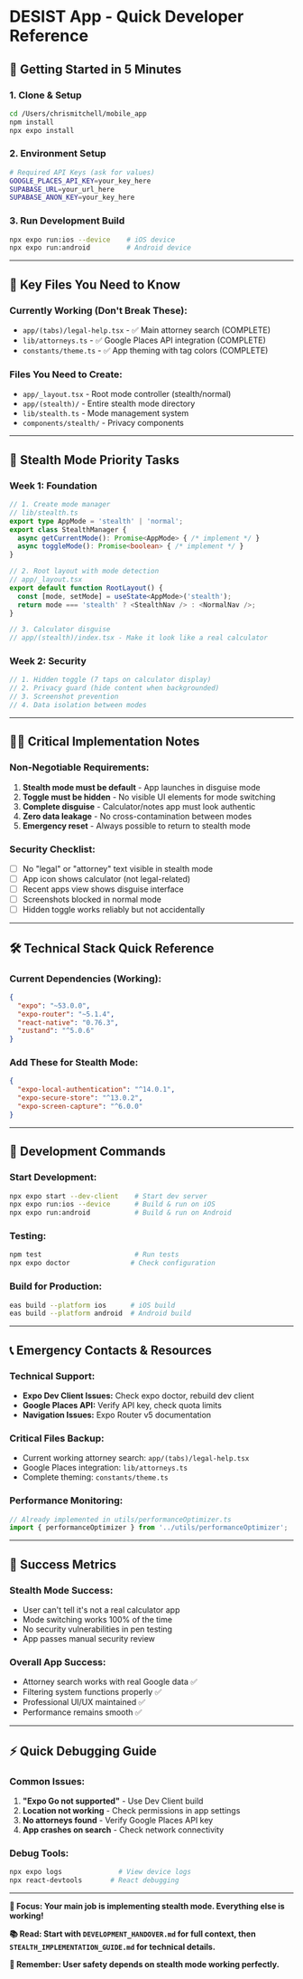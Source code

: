 # DESIST App - Quick Developer Reference

## 🚀 Getting Started in 5 Minutes

### 1. Clone & Setup
```bash
cd /Users/chrismitchell/mobile_app
npm install
npx expo install
```

### 2. Environment Setup
```bash
# Required API Keys (ask for values)
GOOGLE_PLACES_API_KEY=your_key_here
SUPABASE_URL=your_url_here
SUPABASE_ANON_KEY=your_key_here
```

### 3. Run Development Build
```bash
npx expo run:ios --device    # iOS device
npx expo run:android         # Android device
```

---

## 📁 Key Files You Need to Know

### **Currently Working (Don't Break These):**
- `app/(tabs)/legal-help.tsx` - ✅ Main attorney search (COMPLETE)
- `lib/attorneys.ts` - ✅ Google Places API integration (COMPLETE)  
- `constants/theme.ts` - ✅ App theming with tag colors (COMPLETE)

### **Files You Need to Create:**
- `app/_layout.tsx` - Root mode controller (stealth/normal)
- `app/(stealth)/` - Entire stealth mode directory
- `lib/stealth.ts` - Mode management system
- `components/stealth/` - Privacy components

---

## 🔐 Stealth Mode Priority Tasks

### **Week 1: Foundation**
```typescript
// 1. Create mode manager
// lib/stealth.ts
export type AppMode = 'stealth' | 'normal';
export class StealthManager {
  async getCurrentMode(): Promise<AppMode> { /* implement */ }
  async toggleMode(): Promise<boolean> { /* implement */ }
}

// 2. Root layout with mode detection  
// app/_layout.tsx
export default function RootLayout() {
  const [mode, setMode] = useState<AppMode>('stealth');
  return mode === 'stealth' ? <StealthNav /> : <NormalNav />;
}

// 3. Calculator disguise
// app/(stealth)/index.tsx - Make it look like a real calculator
```

### **Week 2: Security**
```typescript
// 1. Hidden toggle (7 taps on calculator display)
// 2. Privacy guard (hide content when backgrounded)  
// 3. Screenshot prevention
// 4. Data isolation between modes
```

---

## 🏃‍♂️ Critical Implementation Notes

### **Non-Negotiable Requirements:**
1. **Stealth mode must be default** - App launches in disguise mode
2. **Toggle must be hidden** - No visible UI elements for mode switching  
3. **Complete disguise** - Calculator/notes app must look authentic
4. **Zero data leakage** - No cross-contamination between modes
5. **Emergency reset** - Always possible to return to stealth mode

### **Security Checklist:**
- [ ] No "legal" or "attorney" text visible in stealth mode
- [ ] App icon shows calculator (not legal-related)
- [ ] Recent apps view shows disguise interface
- [ ] Screenshots blocked in normal mode
- [ ] Hidden toggle works reliably but not accidentally

---

## 🛠 Technical Stack Quick Reference

### **Current Dependencies (Working):**
```json
{
  "expo": "~53.0.0",
  "expo-router": "~5.1.4", 
  "react-native": "0.76.3",
  "zustand": "^5.0.6"
}
```

### **Add These for Stealth Mode:**
```json
{
  "expo-local-authentication": "^14.0.1",
  "expo-secure-store": "^13.0.2", 
  "expo-screen-capture": "^6.0.0"
}
```

---

## 🔧 Development Commands

### **Start Development:**
```bash
npx expo start --dev-client    # Start dev server
npx expo run:ios --device      # Build & run on iOS
npx expo run:android           # Build & run on Android
```

### **Testing:**
```bash
npm test                       # Run tests
npx expo doctor               # Check configuration
```

### **Build for Production:**
```bash
eas build --platform ios      # iOS build
eas build --platform android  # Android build
```

---

## 📞 Emergency Contacts & Resources

### **Technical Support:**
- **Expo Dev Client Issues:** Check expo doctor, rebuild dev client
- **Google Places API:** Verify API key, check quota limits
- **Navigation Issues:** Expo Router v5 documentation

### **Critical Files Backup:**
- Current working attorney search: `app/(tabs)/legal-help.tsx`
- Google Places integration: `lib/attorneys.ts` 
- Complete theming: `constants/theme.ts`

### **Performance Monitoring:**
```typescript
// Already implemented in utils/performanceOptimizer.ts
import { performanceOptimizer } from '../utils/performanceOptimizer';
```

---

## 🎯 Success Metrics

### **Stealth Mode Success:**
- User can't tell it's not a real calculator app
- Mode switching works 100% of the time
- No security vulnerabilities in pen testing
- App passes manual security review

### **Overall App Success:**
- Attorney search works with real Google data ✅
- Filtering system functions properly ✅  
- Professional UI/UX maintained ✅
- Performance remains smooth ✅

---

## ⚡ Quick Debugging Guide

### **Common Issues:**
1. **"Expo Go not supported"** - Use Dev Client build
2. **Location not working** - Check permissions in app settings
3. **No attorneys found** - Verify Google Places API key
4. **App crashes on search** - Check network connectivity

### **Debug Tools:**
```bash
npx expo logs              # View device logs
npx react-devtools       # React debugging
```

---

**🎯 Focus: Your main job is implementing stealth mode. Everything else is working!**

**📚 Read: Start with `DEVELOPMENT_HANDOVER.md` for full context, then `STEALTH_IMPLEMENTATION_GUIDE.md` for technical details.**

**🔐 Remember: User safety depends on stealth mode working perfectly.**

